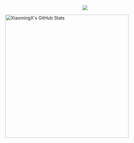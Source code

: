 <p align="center">
  <img src="https://media.giphy.com/media/v1.Y2lkPTc5MGI3NjExeHYxdTdkajgycjA5cno2Z3Q0MThvd2draDFlb2lnZHBmdGJydjJuMSZlcD12MV9naWZzX3NlYXJjaCZjdD1n/3og0ILLVvPp8d64Jd6/giphy.gif" />
</p>
  <img width="390" src="https://github-readme-stats.vercel.app/api?username=Death112233&theme=transparent&count_private=true&show_icons=true&rank_icon=github&locale=en" alt="XiaomingX's GitHub Stats" />
